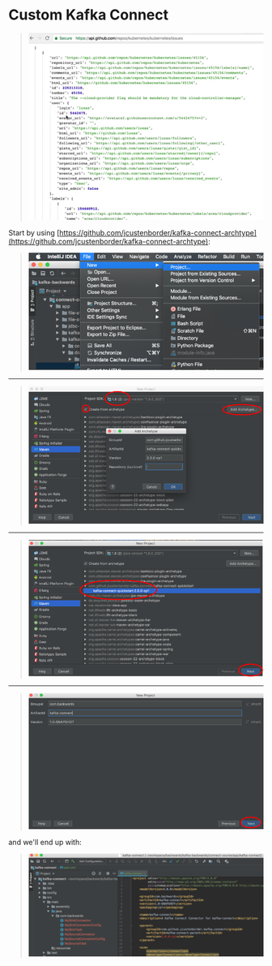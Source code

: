 # Custom Kafka Connect

> ![Kubernetes](images/kubernetes.png)

Start by using [https://github.com/jcustenborder/kafka-connect-archtype](https://github.com/jcustenborder/kafka-connect-archtype):

> ![File > New > Project](images/file-new-project.png)

---

> ![Create from archetype](images/create-from-archtype.png)

---

> ![Next](images/next.png)

---

> ![My group](images/my-group.png)

and we'll end up with:

> ![New project](images/new-project.png)